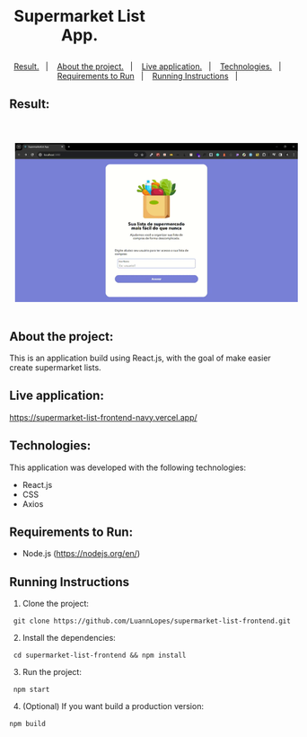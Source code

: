 <h1 align="center" style="    max-width: 250px;
    margin: 30px 0;">
    <br>
    Supermarket List App.
</h1>

<p align="center">
  <a href="#result">Result.</a>&nbsp;&nbsp;&nbsp;|&nbsp;&nbsp;&nbsp;
  <a href="#about-the-project">About the project.</a>&nbsp;&nbsp;&nbsp;|&nbsp;&nbsp;&nbsp;
  <a href="#live-application">Live application.</a>&nbsp;&nbsp;&nbsp;|&nbsp;&nbsp;&nbsp;
  <a href="#technologies">Technologies.</a>&nbsp;&nbsp;&nbsp;|&nbsp;&nbsp;&nbsp;
  <a href="#requirements-to-run">Requirements to Run</a>&nbsp;&nbsp;&nbsp;|&nbsp;&nbsp;&nbsp;
  <a href="#running-instructions">Running Instructions</a>&nbsp;&nbsp;&nbsp;|&nbsp;&nbsp;&nbsp;
</p>

## Result:

  <div style="display: flex;   flex-direction: column;
  align-items: center;">
  <h1 align="center" style="display: flex; flex-direction:row;">
      <img   style="margin: 0 10px;" alt="supermarket-list-app.gif" src="public/images/demo-sml.gif" />
  </h1>
  </div>

## About the project:

This is an application build using React.js, with the goal of make easier create supermarket lists.
<be>

## Live application:

https://supermarket-list-frontend-navy.vercel.app/

## Technologies:

This application was developed with the following technologies:

- React.js
- CSS
- Axios

## Requirements to Run:

- Node.js (https://nodejs.org/en/)

## Running Instructions

1. Clone the project:

```
 git clone https://github.com/LuannLopes/supermarket-list-frontend.git
```

2. Install the dependencies:

```
 cd supermarket-list-frontend && npm install
```

3. Run the project:

```
 npm start
```

4. (Optional) If you want build a production version:

```
npm build
```
